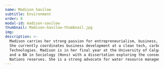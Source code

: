 ```yaml
---
name: Madison Savilow
subtitle: Environment 
order: 8
modal-id: madison-savilow
thumbnail: Madison-Savilow-thumbnail.jpg
img: 
description: >-
  Madison carries her strong passion for entrepreneurialism, business, and the sciences into every aspect of her life.
  She currently coordinates business development at a clean tech, carbon utilization company called Carbon Upcycling
  Technologies. Madison is in her final year at the University of Calgary working towards a BComm in Accounting (Co-op)
  and a BA in Sociology (Hons) with a dissertation exploring the consequences of water insecurity on Canadian First
  Nations reserves. She is a strong advocate for water resource management as well as for climate change mitigation.
---
```

